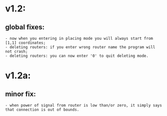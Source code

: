 # v1.2:

## global fixes:
```
- now when you entering in placing mode you will always start from [1,1] coordinates;
- deleting routers: if you enter wrong router name the program will not crash;
- deleting routers: you can now enter '0' to quit deleting mode.
```

# v1.2a:

## minor fix:
```
- when power of signal from router is low than/or zero, it simply says that connection is out of bounds.
```
